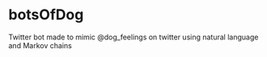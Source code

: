 # botsOfDog
Twitter bot made to mimic @dog_feelings on twitter using natural language and Markov chains
